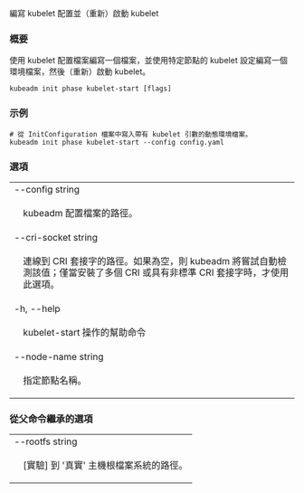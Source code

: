 <!--
The file is auto-generated from the Go source code of the component using a generic
[generator](https://github.com/kubernetes-sigs/reference-docs/). To learn how
to generate the reference documentation, please read
[Contributing to the reference documentation](/docs/contribute/generate-ref-docs/).
To update the reference conent, please follow the 
[Contributing upstream](/docs/contribute/generate-ref-docs/contribute-upstream/)
guide. You can file document formatting bugs against the
[reference-docs](https://github.com/kubernetes-sigs/reference-docs/) project.
-->


<!--
Write kubelet settings and (re)start the kubelet
-->
編寫 kubelet 配置並（重新）啟動 kubelet

<!-- 
### Synopsis
-->

### 概要

<!--
Write a file with KubeletConfiguration and an environment file with node specific kubelet settings, and then (re)start kubelet.
-->

使用 kubelet 配置檔案編寫一個檔案，並使用特定節點的 kubelet 設定編寫一個環境檔案，然後（重新）啟動 kubelet。

```
kubeadm init phase kubelet-start [flags]
```

<!--
### Examples
-->

### 示例

<!--
# Writes a dynamic environment file with kubelet flags from a InitConfiguration file.
-->

```
# 從 InitConfiguration 檔案中寫入帶有 kubelet 引數的動態環境檔案。
kubeadm init phase kubelet-start --config config.yaml
```

<!--
### Options
-->

### 選項

   <table style="width: 100%; table-layout: fixed;">
<colgroup>
<col span="1" style="width: 10px;" />
<col span="1" />
</colgroup>
<tbody>

<tr>
<td colspan="2">--config string</td>
</tr>
<tr>
<td></td><td style="line-height: 130%; word-wrap: break-word;">
<!--
Path to a kubeadm configuration file.
-->
<p>
kubeadm 配置檔案的路徑。
</p>
</td>
</tr>

<tr>
<td colspan="2">--cri-socket string</td>
</tr>
<tr>
<td></td><td style="line-height: 130%; word-wrap: break-word;">
<!--
Path to the CRI socket to connect. If empty kubeadm will try to auto-detect this value; use this option only if you have more than one CRI installed or if you have non-standard CRI socket.
-->
<p>
連線到 CRI 套接字的路徑。如果為空，則 kubeadm 將嘗試自動檢測該值；僅當安裝了多個 CRI 或具有非標準 CRI 套接字時，才使用此選項。
</p>
</td>
</tr>

<tr>
<td colspan="2">-h, --help</td>
</tr>
<tr>
<td></td><td style="line-height: 130%; word-wrap: break-word;">
<!--
help for kubelet-start
-->
<p>
kubelet-start 操作的幫助命令
</p>
</td>
</tr>

<tr>
<td colspan="2">--node-name string</td>
</tr>
<tr>
<td></td><td style="line-height: 130%; word-wrap: break-word;">
<!--
Specify the node name.
-->
<p>
指定節點名稱。
</p>
</td>
</tr>

</tbody>
</table>

<!--
### Options inherited from parent commands
-->

### 從父命令繼承的選項

   <table style="width: 100%; table-layout: fixed;">
<colgroup>
<col span="1" style="width: 10px;" />
<col span="1" />
</colgroup>
<tbody>

<tr>
<td colspan="2">--rootfs string</td>
</tr>
<tr>
<td></td><td style="line-height: 130%; word-wrap: break-word;">
<!--
[EXPERIMENTAL] The path to the 'real' host root filesystem.
-->
<p>
[實驗] 到 '真實' 主機根檔案系統的路徑。
</p>
</td>
</tr>

</tbody>
</table>
